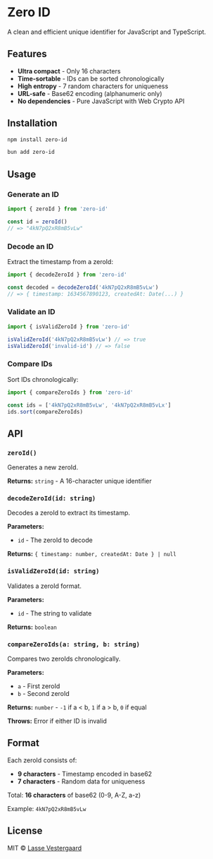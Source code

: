 # Zero ID

A clean and efficient unique identifier for JavaScript and TypeScript.

## Features

- **Ultra compact** - Only 16 characters
- **Time-sortable** - IDs can be sorted chronologically
- **High entropy** - 7 random characters for uniqueness
- **URL-safe** - Base62 encoding (alphanumeric only)
- **No dependencies** - Pure JavaScript with Web Crypto API

## Installation

```bash
npm install zero-id
```

```bash
bun add zero-id
```

## Usage

### Generate an ID

```typescript
import { zeroId } from 'zero-id'

const id = zeroId()
// => "4kN7pQ2xR8mB5vLw"
```

### Decode an ID

Extract the timestamp from a zeroId:

```typescript
import { decodeZeroId } from 'zero-id'

const decoded = decodeZeroId('4kN7pQ2xR8mB5vLw')
// => { timestamp: 1634567890123, createdAt: Date(...) }
```

### Validate an ID

```typescript
import { isValidZeroId } from 'zero-id'

isValidZeroId('4kN7pQ2xR8mB5vLw') // => true
isValidZeroId('invalid-id') // => false
```

### Compare IDs

Sort IDs chronologically:

```typescript
import { compareZeroIds } from 'zero-id'

const ids = ['4kN7pQ2xR8mB5vLw', '4kN7pQ2xR8mB5vLx']
ids.sort(compareZeroIds)
```

## API

### `zeroId()`

Generates a new zeroId.

**Returns:** `string` - A 16-character unique identifier

### `decodeZeroId(id: string)`

Decodes a zeroId to extract its timestamp.

**Parameters:**

- `id` - The zeroId to decode

**Returns:** `{ timestamp: number, createdAt: Date } | null`

### `isValidZeroId(id: string)`

Validates a zeroId format.

**Parameters:**

- `id` - The string to validate

**Returns:** `boolean`

### `compareZeroIds(a: string, b: string)`

Compares two zeroIds chronologically.

**Parameters:**

- `a` - First zeroId
- `b` - Second zeroId

**Returns:** `number` - `-1` if a < b, `1` if a > b, `0` if equal

**Throws:** Error if either ID is invalid

## Format

Each zeroId consists of:

- **9 characters** - Timestamp encoded in base62
- **7 characters** - Random data for uniqueness

Total: **16 characters** of base62 (0-9, A-Z, a-z)

Example: `4kN7pQ2xR8mB5vLw`

## License

MIT © [Lasse Vestergaard](https://github.com/lassejlv)

